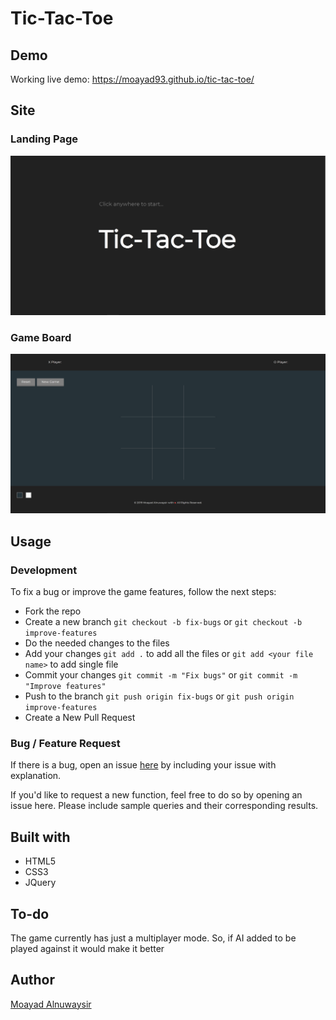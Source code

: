 <!-- - explanations of the technologies used

- the approach taken

- installation instructions

- unsolved problems

- other useful information etc. -->

Tic-Tac-Toe
======

Demo
------
Working live demo: https://moayad93.github.io/tic-tac-toe/

Site
------

### Landing Page
![Landing Page](landing-page.png)

### Game Board
![Game Board](game-board.png)

Usage
------

### Development

To fix a bug or improve the game features, follow the next steps:

* Fork the repo
* Create a new branch `git checkout -b fix-bugs` or `git checkout -b improve-features`
* Do the needed changes to the files
* Add your changes `git add .` to add all the files or `git add <your file name>` to add single file
* Commit your changes `git commit -m "Fix bugs"` or `git commit -m "Improve features"`
* Push to the branch `git push origin fix-bugs` or `git push origin improve-features`
* Create a New Pull Request

### Bug / Feature Request
If there is a bug, open an issue <a href="https://github.com/Moayad93/tic-tac-toe/issues">here</a> by including your issue with explanation.

If you'd like to request a new function, feel free to do so by opening an issue here. Please include sample queries and their corresponding results.

Built with
------
* HTML5
* CSS3
* JQuery

To-do
------
The game currently has just a multiplayer mode. So, if AI added to be played against it would make it better

Author
------
<a href="https://github.com/Moayad93/">Moayad Alnuwaysir</a>
